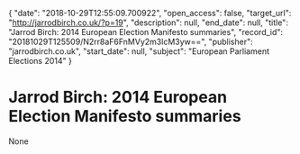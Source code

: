 {
  "date": "2018-10-29T12:55:09.700922", 
  "open_access": false, 
  "target_url": "http://jarrodbirch.co.uk/?p=19", 
  "description": null, 
  "end_date": null, 
  "title": "Jarrod Birch: 2014 European Election Manifesto summaries", 
  "record_id": "20181029T125509/N2rr8aF6FnMVy2m3lcM3yw==", 
  "publisher": "jarrodbirch.co.uk", 
  "start_date": null, 
  "subject": "European Parliament Elections 2014"
}

# Jarrod Birch: 2014 European Election Manifesto summaries

None